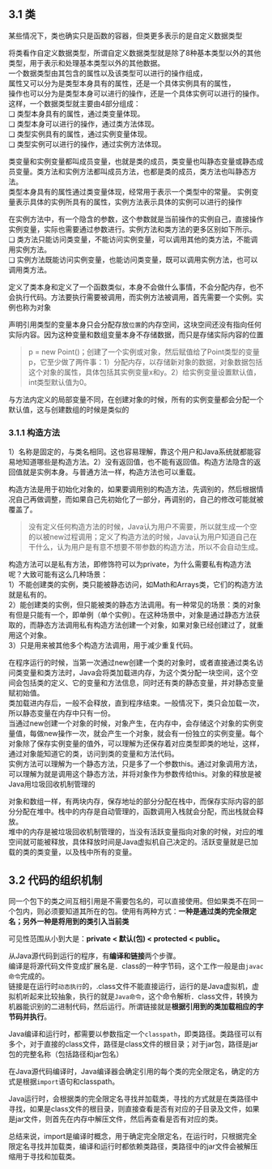 ## 3.1 类

某些情况下，类也确实只是函数的容器，但类更多表示的是自定义数据类型

将类看作自定义数据类型，所谓自定义数据类型就是除了8种基本类型以外的其他类型，用于表示和处理基本类型以外的其他数据。  
一个数据类型由其包含的属性以及该类型可以进行的操作组成，  
属性又可以分为是类型本身具有的属性，还是一个具体实例具有的属性，  
操作也可以分为是类型本身可以进行的操作，还是一个具体实例可以进行的操作。  
这样，一个数据类型就主要由4部分组成：  
❑ 类型本身具有的属性，通过类变量体现。   
❑ 类型本身可以进行的操作，通过类方法体现。   
❑ 类型实例具有的属性，通过实例变量体现。  
❑ 类型实例可以进行的操作，通过实例方法体现。

类变量和实例变量都叫成员变量，也就是类的成员，类变量也叫静态变量或静态成员变量。类方法和实例方法都叫成员方法，也都是类的成员，类方法也叫静态方法。  
类型本身具有的属性通过类变量体现，经常用于表示一个类型中的常量。 实例变量表示具体的实例所具有的属性，实例方法表示具体的实例可以进行的操作

在实例方法中，有一个隐含的参数，这个参数就是当前操作的实例自己，直接操作实例变量，实际也需要通过参数进行。实例方法和类方法的更多区别如下所示。  
❑ 类方法只能访问类变量，不能访问实例变量，可以调用其他的类方法，不能调用实例方法。  
❑ 实例方法既能访问实例变量，也能访问类变量，既可以调用实例方法，也可以调用类方法。

定义了类本身和定义了一个函数类似，本身不会做什么事情，不会分配内存，也不会执行代码。方法要执行需要被调用，而实例方法被调用，首先需要一个实例。实例也称为对象

声明引用类型的变量本身只会分配存放`位置`的内存空间，这块空间还没有指向任何实际内容。因为这种变量和数组变量本身不存储数据，而只是存储实际内容的位置

> p = new Point()；创建了一个实例或对象，然后赋值给了Point类型的变量p，它至少做了两件事：1）分配内存，以存储新对象的数据，对象数据包括这个对象的属性，具体包括其实例变量x和y。2）给实例变量设置默认值，int类型默认值为0。

与方法内定义的局部变量不同，在创建对象的时候，所有的实例变量都会分配一个默认值，这与创建数组的时候是类似的

### 3.1.1 构造方法

1）名称是固定的，与类名相同。这也容易理解，靠这个用户和Java系统就都能容易地知道哪些是构造方法。2）没有返回值，也不能有返回值。构造方法隐含的返回值就是实例本身。与普通方法一样，构造方法也可以重载。

构造方法是用于初始化对象的，如果要调用别的构造方法，先调别的，然后根据情况自己再做调整，而如果自己先初始化了一部分，再调别的，自己的修改可能就被覆盖了。

> 没有定义任何构造方法的时候，Java认为用户不需要，所以就生成一个空的以被new过程调用；定义了构造方法的时候，Java认为用户知道自己在干什么，认为用户是有意不想要不带参数的构造方法，所以不会自动生成。

构造方法可以是私有方法，即修饰符可以为private，为什么需要私有构造方法呢？大致可能有这么几种场景：  
1）不能创建类的实例，类只能被静态访问，如Math和Arrays类，它们的构造方法就是私有的。  
2）能创建类的实例，但只能被类的静态方法调用。有一种常见的场景：类的对象有但是只能有一个，即单例（单个实例）。在这种场景中，对象是通过静态方法获取的，而静态方法调用私有构造方法创建一个对象，如果对象已经创建过了，就重用这个对象。  
3）只是用来被其他多个构造方法调用，用于减少重复代码。

在程序运行的时候，当第一次通过new创建一个类的对象时，或者直接通过类名访问类变量和类方法时，Java会将类加载进内存，为这个类分配一块空间，这个空间会包括类的定义、它的变量和方法信息，同时还有类的静态变量，并对静态变量赋初始值。  
类加载进内存后，一般不会释放，直到程序结束。一般情况下，类只会加载一次，所以静态变量在内存中只有一份。  
当通过new创建一个对象的时候，对象产生，在内存中，会存储这个对象的实例变量值，每做new操作一次，就会产生一个对象，就会有一份独立的实例变量。每个对象除了保存实例变量的值外，可以理解为还保存着对应类型即类的地址，这样，通过对象能知道它的类，访问到类的变量和方法代码。  
实例方法可以理解为一个静态方法，只是多了一个参数this。通过对象调用方法，可以理解为就是调用这个静态方法，并将对象作为参数传给this。对象的释放是被Java用垃圾回收机制管理的

对象和数组一样，有两块内存，保存地址的部分分配在栈中，而保存实际内容的部分分配在堆中。栈中的内存是自动管理的，函数调用入栈就会分配，而出栈就会释放。  
堆中的内存是被垃圾回收机制管理的，当没有活跃变量指向对象的时候，对应的堆空间就可能被释放，具体释放时间是Java虚拟机自己决定的。活跃变量就是已加载的类的类变量，以及栈中所有的变量。

## 3.2 代码的组织机制

同一个包下的类之间互相引用是不需要包名的，可以直接使用。但如果类不在同一个包内，则必须要知道其所在的包。使用有两种方式：**一种是通过类的完全限定名；另外一种是将用到的类引入当前类**

可见性范围从小到大是：**private < 默认(包) < protected < public。**

从Java源代码到运行的程序，有**编译和链接**两个步骤。  
编译是将源代码文件变成扩展名是．class的一种字节码，这个工作一般是由`javac命令`完成的。  
链接是在运行时`动态执行`的，.class文件不能直接运行，运行的是Java虚拟机，虚拟机听起来比较抽象，执行的就是`Java命令`，这个命令解析．class文件，转换为机器能识别的二进制代码，然后运行。所谓链接就是**根据引用到的类加载相应的字节码并执行**。

Java编译和运行时，都需要以参数指定一个`classpath`，即类路径。类路径可以有多个，对于直接的class文件，路径是class文件的根目录；对于jar包，路径是jar包的完整名称（包括路径和jar包名）

 在Java源代码编译时，Java编译器会确定引用的每个类的完全限定名，确定的方式是根据`import`语句和classpath。

Java运行时，会根据类的完全限定名寻找并加载类，寻找的方式就是在类路径中寻找，如果是class文件的根目录，则直接查看是否有对应的子目录及文件，如果是jar文件，则首先在内存中解压文件，然后再查看是否有对应的类。

总结来说，import是编译时概念，用于确定完全限定名，在运行时，只根据完全限定名寻找并加载类，编译和运行时都依赖类路径，类路径中的jar文件会被解压缩用于寻找和加载类。

